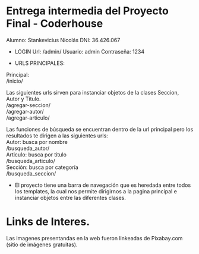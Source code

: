 # Entrega intermedia del Proyecto Final - Coderhouse

Alumno: Stankevicius Nicolás
DNI: 36.426.067

* LOGIN
Url: /admin/
Usuario: admin
Contraseña: 1234

* URLS PRINCIPALES:

Principal:  
/inicio/

Las siguientes urls sirven para instanciar objetos de la clases Seccion, Autor y Titulo.  
/agregar-seccion/  
/agregar-autor/  
/agregar-articulo/  

Las funciones de búsqueda se encuentran dentro de la url principal pero los resultados te dirigen a las siguientes urls:    
Autor: busca por nombre  
/busqueda_autor/    
Articulo: busca por titulo  
/busqueda_articulo/    
Sección: busca por categoría  
/busqueda_seccion/  

* El proyecto tiene una barra de navegación que es heredada entre todos los templates, la cual nos permite dirigirnos a la pagina principal e instanciar objetos entre las diferentes clases.  

# Links de Interes.
Las imagenes presentandas en la web fueron linkeadas de Pixabay.com (sitio de imágenes gratuitas).
